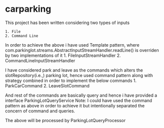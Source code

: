 # carparking

This project has been written considering two types of inputs

	1. File
	2. Command Line

In order to achieve the above i have used Template pattern, where com.parkinglot.streams.AbstractInputStreamHandler.readLine() is overriden by two implementations of it
	1. FileInputStreamHandler
	2. CommandLineInputStreamHandler

I have considered park and leave as the commands which alters the slotRepository(i.e.,) parking lot, hence used command pattern along with strategy combined in order to implement the below commands
	1. ParkCarCommand
	2. LeaveSlotCommand

And rest of the commands are basically query and hence i have provided a interface ParkingLotQueryService
Note: I could have used the command pattern as above in order to achieve it but intentionally separated the concern of command and queries.

The above will be processed by ParkingLotQueryProcessor
